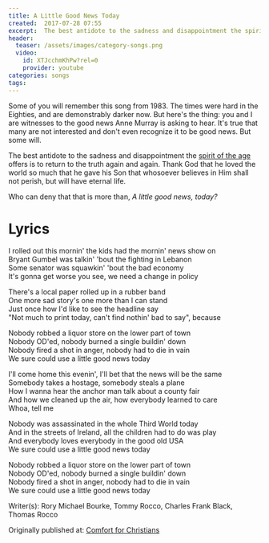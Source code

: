 ```yaml
---
title: A Little Good News Today
created:  2017-07-28 07:55
excerpt:  The best antidote to the sadness and disappointment the spirit of the age offers is to return to the truth again and again.  Thank God that he loved the world so much that he gave his Son that whosoever believes in Him shall not perish, but will have eternal life.  
header:
  teaser: /assets/images/category-songs.png
  video:
    id: XTJcchmKhPw?rel=0
    provider: youtube 
categories: songs
tags: 
---
```


Some of you will remember this song from 1983.  The times were hard in the Eighties, and are demonstrably darker now.  But here's the thing: you and I are witnesses to the good news Anne Murray is asking to hear.  It's true that many are not interested and don't even recognize it to be good news.  But some will.

The best antidote to the sadness and disappointment the [spirit of the age](/ever-wonder/true-history-satan/) offers is to return to the truth again and again.  Thank God that he loved the world so much that he gave his Son that whosoever believes in Him shall not perish, but will have eternal life.  

Who can deny that that is more than, *A little good news, today?*

# Lyrics

I rolled out this mornin' the kids had the mornin' news show on  
Bryant Gumbel was talkin' 'bout the fighting in Lebanon  
Some senator was squawkin' 'bout the bad economy  
It's gonna get worse you see, we need a change in policy  

There's a local paper rolled up in a rubber band  
One more sad story's one more than I can stand  
Just once how I'd like to see the headline say  
"Not much to print today, can't find nothin' bad to say", because  

Nobody robbed a liquor store on the lower part of town  
Nobody OD'ed, nobody burned a single buildin' down  
Nobody fired a shot in anger, nobody had to die in vain  
We sure could use a little good news today  

I'll come home this evenin', I'll bet that the news will be the same  
Somebody takes a hostage, somebody steals a plane  
How I wanna hear the anchor man talk about a county fair  
And how we cleaned up the air, how everybody learned to care  
Whoa, tell me  

Nobody was assassinated in the whole Third World today  
And in the streets of Ireland, all the children had to do was play  
And everybody loves everybody in the good old USA  
We sure could use a little good news today  

Nobody robbed a liquor store on the lower part of town  
Nobody OD'ed, nobody burned a single buildin' down  
Nobody fired a shot in anger, nobody had to die in vain  
We sure could use a little good news today  

Writer(s): Rory Michael Bourke, Tommy Rocco, Charles Frank Black, Thomas Rocco

<div>Originally published at: <a href='http://www.alecsatin.com/'>Comfort for Christians</a></div>